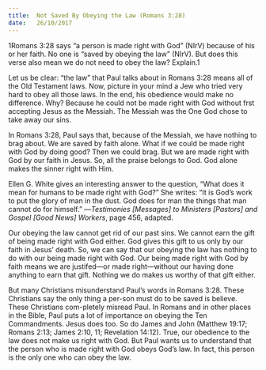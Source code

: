 ```yaml
---
title:  Not Saved By Obeying the Law (Romans 3:28)
date:   26/10/2017
---
```


1Romans 3:28 says “a person is made right with God” (NIrV) because of his or her faith. No one is “saved by obeying the law” (NIrV). But does this verse also mean we do not need to obey the law? Explain.1

Let us be clear: “the law” that Paul talks about in Romans 3:28 means all of the Old Testament laws. Now, picture in your mind a Jew who tried very hard to obey all those laws. In the end, his obedience would make no difference. Why? Because he could not be made right with God without frst accepting Jesus as the Messiah. The Messiah was the One God chose to take away our sins.

In Romans 3:28, Paul says that, because of the Messiah, we have nothing to brag about. We are saved by faith alone. What if we could be made right with God by doing good? Then we could brag. But we are made right with God by our faith in Jesus. So, all the praise belongs to God. God alone makes the sinner right with Him. 

Ellen G. White gives an interesting answer to the question, “What does it mean for humans to be made right with God?” She writes: “It is God’s work to put the glory of man in the dust. God does for man the things that  man  cannot do for himself.” —*Testimonies [Messages] to Ministers [Pastors] and Gospel [Good News] Workers*, page 456, adapted.

Our obeying the law cannot get rid of our past sins. We cannot earn the gift of being made right with God either. God gives this gift to us only by our faith in Jesus’ death. So, we can say that our obeying the law has nothing to do with our being made right with God. Our being made right with God by faith means we are justifed—or made right—without our having done anything to earn that gift. Nothing we do makes us worthy of that gift either. 

But many Christians misunderstand Paul’s words in Romans 3:28. These Christians say the only thing a per-son must do to be saved is believe. These Christians com-pletely misread Paul. In Romans and in other places in the Bible, Paul puts a lot of importance on obeying the Ten Commandments. Jesus does too. So do James and John (Matthew 19:17; Romans 2:13; James 2:10, 11; Revelation 14:12). True, our obedience to the law does not make us right with God. But Paul wants us to understand that the person who is made right with God obeys God’s law. In fact, this person is the only one who can obey the law.
